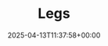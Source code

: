 ---
title: 2. Legs
id: 2fb73209-8e1a-4e26-aecd-207f2aaea685
date: 2025-04-13T11:37:58+00:00
tags: []
type: 'hevy'
totalWeightInKg: 6,510kg
duration: 39 min
# Disable SEO for this post
outputs: ["HTML"]
robots: "noindex, nofollow"
---